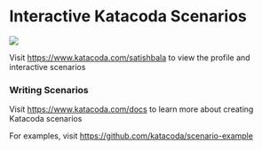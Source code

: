 # Interactive Katacoda Scenarios

[![](http://shields.katacoda.com/katacoda/satishbala/count.svg)](https://www.katacoda.com/satishbala "Get your profile on Katacoda.com")

Visit https://www.katacoda.com/satishbala to view the profile and interactive scenarios

### Writing Scenarios
Visit https://www.katacoda.com/docs to learn more about creating Katacoda scenarios

For examples, visit https://github.com/katacoda/scenario-example
